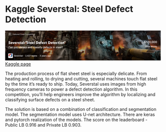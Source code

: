 # Kaggle Severstal: Steel Defect Detection

![](./Severstal_kaggle.png)
[Kaggle page](https://www.kaggle.com/c/severstal-steel-defect-detection)

The production process of flat sheet steel is especially delicate. From heating and rolling, to drying and cutting, several machines touch flat steel by the time it’s ready to ship. Today, Severstal uses images from high frequency cameras to power a defect detection algorithm. In this competition, you’ll help engineers improve the algorithm by localizing and classifying surface defects on a steel sheet.

The solution is based on a combination of classification and segmentation model. The segmentation model uses U-net architecture. There are keras and pytorch realization of the models. The score on the leaderboard - Public LB 0.916 and Private LB 0.903.
